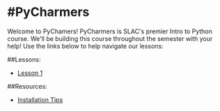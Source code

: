 #PyCharmers
=========
Welcome to PyChamers! PyCharmers is SLAC's premier Intro to Python course. We'll be building this course throughout the semester with your help!
Use the links below to help navigate our lessons:

##Lessons:

* [Lesson 1](./lesson1.md)


##Resources:
* [Installation Tips](./installations.md)

